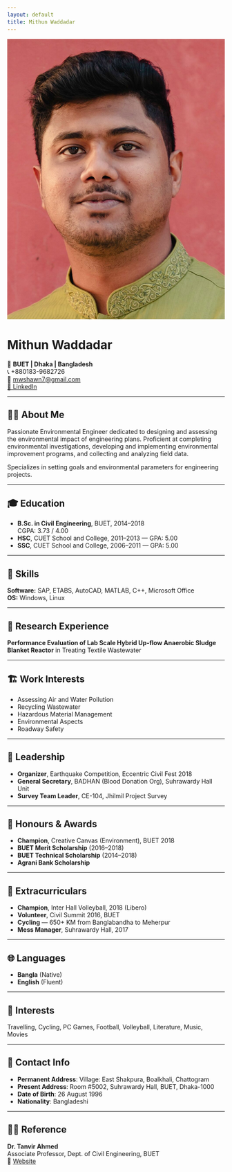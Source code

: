 ```yaml
---
layout: default
title: Mithun Waddadar
---
```


![Mithun's Photo](profile.jpg)

# Mithun Waddadar

📍 **BUET | Dhaka | Bangladesh**  
📞 +880183-9682726  
📧 mwshawn7@gmail.com  
[🔗 LinkedIn](https://www.linkedin.com/in/mithun-waddadar)

---

## 👨‍💻 About Me

Passionate Environmental Engineer dedicated to designing and assessing the environmental impact of engineering plans. Proficient at completing environmental investigations, developing and implementing environmental improvement programs, and collecting and analyzing field data. 

Specializes in setting goals and environmental parameters for engineering projects.

---

## 🎓 Education

- **B.Sc. in Civil Engineering**, BUET, 2014–2018  
  CGPA: 3.73 / 4.00  
- **HSC**, CUET School and College, 2011–2013 — GPA: 5.00  
- **SSC**, CUET School and College, 2006–2011 — GPA: 5.00

---

## 💼 Skills

**Software:** SAP, ETABS, AutoCAD, MATLAB, C++, Microsoft Office  
**OS:** Windows, Linux

---

## 🧪 Research Experience

**Performance Evaluation of Lab Scale Hybrid Up-flow Anaerobic Sludge Blanket Reactor** in Treating Textile Wastewater

---

## 🏗️ Work Interests

- Assessing Air and Water Pollution  
- Recycling Wastewater  
- Hazardous Material Management  
- Environmental Aspects  
- Roadway Safety  

---

## 🌟 Leadership

- **Organizer**, Earthquake Competition, Eccentric Civil Fest 2018  
- **General Secretary**, BADHAN (Blood Donation Org), Suhrawardy Hall Unit  
- **Survey Team Leader**, CE-104, Jhilmil Project Survey

---

## 🏅 Honours & Awards

- **Champion**, Creative Canvas (Environment), BUET 2018  
- **BUET Merit Scholarship** (2016–2018)  
- **BUET Technical Scholarship** (2014–2018)  
- **Agrani Bank Scholarship**

---

## 🎯 Extracurriculars

- **Champion**, Inter Hall Volleyball, 2018 (Libero)  
- **Volunteer**, Civil Summit 2016, BUET  
- **Cycling** — 650+ KM from Banglabandha to Meherpur  
- **Mess Manager**, Suhrawardy Hall, 2017

---

## 🌐 Languages

- **Bangla** (Native)  
- **English** (Fluent)

---

## 🎨 Interests

Travelling, Cycling, PC Games, Football, Volleyball, Literature, Music, Movies

---

## 📌 Contact Info

- **Permanent Address**: Village: East Shakpura, Boalkhali, Chattogram  
- **Present Address**: Room #5002, Suhrawardy Hall, BUET, Dhaka-1000  
- **Date of Birth**: 26 August 1996  
- **Nationality**: Bangladeshi

---

## 🧑‍🏫 Reference

**Dr. Tanvir Ahmed**  
Associate Professor, Dept. of Civil Engineering, BUET  
🔗 [Website](https://sites.google.com/view/eccentric2018/events/creative-canvas?authuser=0)


